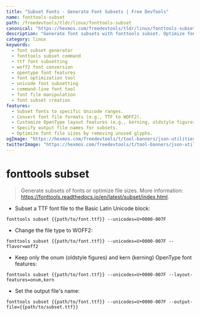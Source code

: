 ```yaml
---
title: "Subset Fonts - Generate Font Subsets | Free DevTools"
name: fonttools-subset
path: /freedevtools/tldr/linux/fonttools-subset
canonical: "https://hexmos.com/freedevtools/tldr/linux/fonttools-subset/"
description: "Generate font subsets with fonttools subset. Optimize font file sizes and customize font features for web and application development. Free online tool, no registration required."
category: linux
keywords:
  - font subset generator
  - fonttools subset command
  - ttf font subsetting
  - woff2 font conversion
  - opentype font features
  - font optimization tool
  - unicode font subsetting
  - command-line font tool
  - font file manipulation
  - font subset creation
features:
  - Subset fonts to specific Unicode ranges.
  - Convert font file formats (e.g., TTF to WOFF2).
  - Customize OpenType layout features (e.g., kerning, oldstyle figures).
  - Specify output file names for subsets.
  - Optimize font file sizes by removing unused glyphs.
ogImage: "https://hexmos.com/freedevtools/t/tool-banners/json-utilities-banner.png"
twitterImage: "https://hexmos.com/freedevtools/t/tool-banners/json-utilities-banner.png"
---
```


# fonttools subset

> Generate subsets of fonts or optimize file sizes.
> More information: <https://fonttools.readthedocs.io/en/latest/subset/index.html>.

- Subset a TTF font file to the Basic Latin Unicode block:

`fonttools subset {{path/to/font.ttf}} --unicodes=U+0000-007F`

- Change the file type to WOFF2:

`fonttools subset {{path/to/font.ttf}} --unicodes=U+0000-007F --flavor=woff2`

- Keep only the onum (oldstyle figures) and kern (kerning) OpenType font features:

`fonttools subset {{path/to/font.ttf}} --unicodes=U+0000-007F --layout-features=onum,kern`

- Set the output file's name:

`fonttools subset {{path/to/font.ttf}} --unicodes=U+0000-007F --output-file={{path/to/subset.ttf}}`
